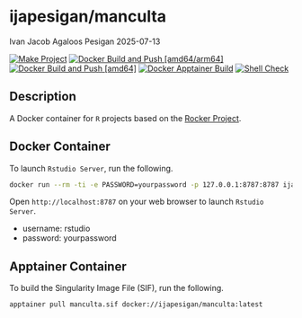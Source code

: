 ijapesigan/manculta
================
Ivan Jacob Agaloos Pesigan
2025-07-13

<!-- README.md is generated from .setup/readme/README.Rmd. Please edit that file -->

<!-- badges: start -->

[![Make
Project](https://github.com/ijapesigan/docker-manculta/actions/workflows/make.yml/badge.svg)](https://github.com/ijapesigan/docker-manculta/actions/workflows/make.yml)
[![Docker Build and Push
\[amd64/arm64\]](https://github.com/ijapesigan/docker-manculta/actions/workflows/docker-build-push-amd64-arm64.yml/badge.svg)](https://github.com/ijapesigan/docker-manculta/actions/workflows/docker-build-push-amd64-arm64.yml)
[![Docker Build and Push
\[amd64\]](https://github.com/ijapesigan/docker-manculta/actions/workflows/docker-build-push-amd64.yml/badge.svg)](https://github.com/ijapesigan/docker-manculta/actions/workflows/docker-build-push-amd64.yml)
[![Docker Apptainer
Build](https://github.com/ijapesigan/docker-manculta/actions/workflows/docker-apptainer-build-amd64.yml/badge.svg)](https://github.com/ijapesigan/docker-manculta/actions/workflows/docker-apptainer-build-amd64.yml)
[![Shell
Check](https://github.com/ijapesigan/docker-manculta/actions/workflows/shellcheck.yml/badge.svg)](https://github.com/ijapesigan/docker-manculta/actions/workflows/shellcheck.yml)
<!-- badges: end -->

## Description

A Docker container for `R` projects based on the [Rocker
Project](https://rocker-project.org/).

## Docker Container

To launch `Rstudio Server`, run the following.

``` bash
docker run --rm -ti -e PASSWORD=yourpassword -p 127.0.0.1:8787:8787 ijapesigan/manculta
```

Open `http://localhost:8787` on your web browser to launch
`Rstudio Server`.

- username: rstudio
- password: yourpassword

## Apptainer Container

To build the Singularity Image File (SIF), run the following.

``` bash
apptainer pull manculta.sif docker://ijapesigan/manculta:latest
```
